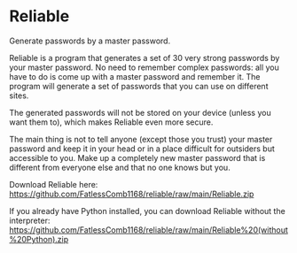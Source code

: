 # Reliable
Generate passwords by a master password.

Reliable is a program that generates a set of 30 very strong passwords by your master password. No need to remember complex passwords: all you have to do is come up with a master password and remember it. The program will generate a set of passwords that you can use on different sites.

The generated passwords will not be stored on your device (unless you want them to), which makes Reliable even more secure.

The main thing is not to tell anyone (except those you trust) your master password and keep it in your head or in a place difficult for outsiders but accessible to you. Make up a completely new master password that is different from everyone else and that no one knows but you.

Download Reliable here: https://github.com/FatlessComb1168/reliable/raw/main/Reliable.zip

If you already have Python installed, you can download Reliable without the interpreter: https://github.com/FatlessComb1168/reliable/raw/main/Reliable%20(without%20Python).zip

